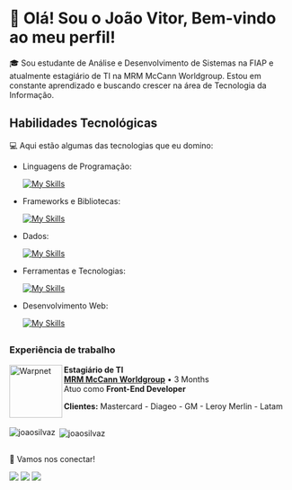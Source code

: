 # 👋 Olá! Sou o João Vitor, Bem-vindo ao meu perfil!

🎓 
Sou estudante de Análise e Desenvolvimento de Sistemas na FIAP e atualmente estagiário de TI na MRM McCann Worldgroup. Estou em constante aprendizado e buscando crescer na área de Tecnologia da Informação.



## Habilidades Tecnológicas

💻 Aqui estão algumas das tecnologias que eu domino:

-  Linguagens de Programação: 

    [![My Skills](https://skillicons.dev/icons?i=java,javascript,python,ts)](https://skillicons.dev)
- Frameworks e Bibliotecas: 

    [![My Skills](https://skillicons.dev/icons?i=react,vite)](https://skillicons.dev)
- Dados: 

    [![My Skills](https://skillicons.dev/icons?i=mysql,postgresql)](https://skillicons.dev)
- Ferramentas e Tecnologias: 

    [![My Skills](https://skillicons.dev/icons?i=git,github,vscode,idea,pycharm,figma,ps)](https://skillicons.dev)
- Desenvolvimento Web:

    [![My Skills](https://skillicons.dev/icons?i=html,css)](https://skillicons.dev) 
##
### Experiência de trabalho
[<img align="left" height="94px" width="94px" alt="Warpnet" src="https://encrypted-tbn0.gstatic.com/images?q=tbn:ANd9GcTDRMun7l-k_b6II0SivAMoIkQnX50MXfk-ug&s"/>](https://www.mrmbrasil.com.br/)

**Estagiário de TI** \
[**MRM McCann Worldgroup**]((https://www.mrmbrasil.com.br/)) • 3 Months\
Atuo como **Front-End Developer**

**Clientes:** Mastercard - Diageo - GM - Leroy Merlin - Latam


##
<p><img align="left" src="https://github-readme-stats.vercel.app/api/top-langs?username=joaosilvaz&show_icons=true&locale=en&layout=compact" alt="joaosilvaz" /></p>

<p>&nbsp;<img align="center" src="https://github-readme-stats.vercel.app/api?username=joaosilvaz&show_icons=true&locale=en" alt="joaosilvaz" /></p>



##
🔗 Vamos nos conectar!

<div> 
  <a href="https://www.instagram.com/joaovitoor._/" target="_blank"><img src="https://img.shields.io/badge/-Instagram-%23E4405F?style=for-the-badge&logo=instagram&logoColor=white" target="_blank"></a>
  <a href = "mailto:joaovitoraz31@gmail.com"><img src="https://img.shields.io/badge/-Gmail-%23333?style=for-the-badge&logo=gmail&logoColor=white" target="_blank"></a>
  <a href="www.linkedin.com/in/joão-vitor-da-silva-5677202b1" target="_blank"><img src="https://img.shields.io/badge/-LinkedIn-%230077B5?style=for-the-badge&logo=linkedin&logoColor=white" target="_blank"></a> 
</div>








